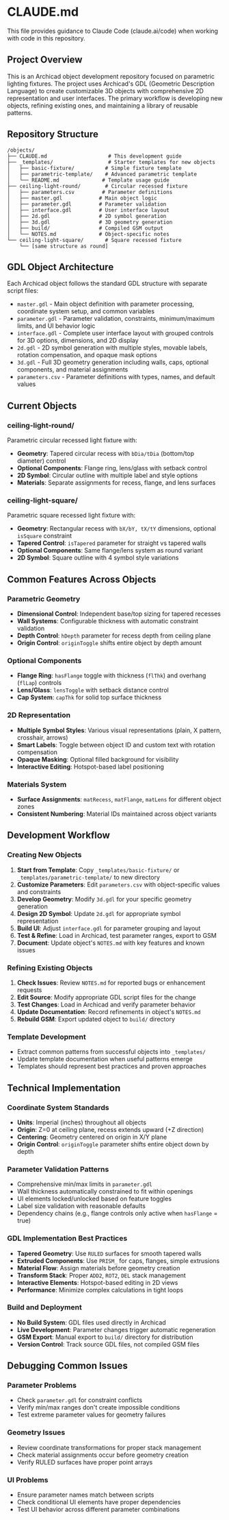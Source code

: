 # CLAUDE.md

This file provides guidance to Claude Code (claude.ai/code) when working with code in this repository.

## Project Overview

This is an Archicad object development repository focused on parametric lighting fixtures. The project uses Archicad's GDL (Geometric Description Language) to create customizable 3D objects with comprehensive 2D representation and user interfaces. The primary workflow is developing new objects, refining existing ones, and maintaining a library of reusable patterns.

## Repository Structure

```
/objects/
├── CLAUDE.md                    # This development guide
├── _templates/                  # Starter templates for new objects
│   ├── basic-fixture/          # Simple fixture template
│   ├── parametric-template/    # Advanced parametric template  
│   └── README.md              # Template usage guide
├── ceiling-light-round/        # Circular recessed fixture
│   ├── parameters.csv         # Parameter definitions
│   ├── master.gdl            # Main object logic
│   ├── parameter.gdl         # Parameter validation
│   ├── interface.gdl         # User interface layout
│   ├── 2d.gdl                # 2D symbol generation
│   ├── 3d.gdl                # 3D geometry generation
│   ├── build/                # Compiled GSM output
│   └── NOTES.md              # Object-specific notes
└── ceiling-light-square/       # Square recessed fixture
    └── [same structure as round]
```

## GDL Object Architecture

Each Archicad object follows the standard GDL structure with separate script files:

- `master.gdl` - Main object definition with parameter processing, coordinate system setup, and common variables
- `parameter.gdl` - Parameter validation, constraints, minimum/maximum limits, and UI behavior logic
- `interface.gdl` - Complete user interface layout with grouped controls for 3D options, dimensions, and 2D display
- `2d.gdl` - 2D symbol generation with multiple styles, movable labels, rotation compensation, and opaque mask options
- `3d.gdl` - Full 3D geometry generation including walls, caps, optional components, and material assignments
- `parameters.csv` - Parameter definitions with types, names, and default values

## Current Objects

### ceiling-light-round/
Parametric circular recessed light fixture with:
- **Geometry**: Tapered circular recess with `bDia/tDia` (bottom/top diameter) control
- **Optional Components**: Flange ring, lens/glass with setback control
- **2D Symbol**: Circular outline with multiple label and style options
- **Materials**: Separate assignments for recess, flange, and lens surfaces

### ceiling-light-square/  
Parametric square recessed light fixture with:
- **Geometry**: Rectangular recess with `bX/bY, tX/tY` dimensions, optional `isSquare` constraint
- **Tapered Control**: `isTapered` parameter for straight vs tapered walls
- **Optional Components**: Same flange/lens system as round variant
- **2D Symbol**: Square outline with 4 symbol style variations

## Common Features Across Objects

### Parametric Geometry
- **Dimensional Control**: Independent base/top sizing for tapered recesses
- **Wall Systems**: Configurable thickness with automatic constraint validation
- **Depth Control**: `hDepth` parameter for recess depth from ceiling plane
- **Origin Control**: `originToggle` shifts entire object by depth amount

### Optional Components
- **Flange Ring**: `hasFlange` toggle with thickness (`flThk`) and overhang (`flLap`) controls
- **Lens/Glass**: `lensToggle` with setback distance control  
- **Cap System**: `capThk` for solid top surface thickness

### 2D Representation
- **Multiple Symbol Styles**: Various visual representations (plain, X pattern, crosshair, arrows)
- **Smart Labels**: Toggle between object ID and custom text with rotation compensation
- **Opaque Masking**: Optional filled background for visibility
- **Interactive Editing**: Hotspot-based label positioning

### Materials System
- **Surface Assignments**: `matRecess`, `matFlange`, `matLens` for different object zones
- **Consistent Numbering**: Material IDs maintained across object variants

## Development Workflow

### Creating New Objects
1. **Start from Template**: Copy `_templates/basic-fixture/` or `_templates/parametric-template/` to new directory
2. **Customize Parameters**: Edit `parameters.csv` with object-specific values and constraints
3. **Develop Geometry**: Modify `3d.gdl` for your specific geometry generation
4. **Design 2D Symbol**: Update `2d.gdl` for appropriate symbol representation
5. **Build UI**: Adjust `interface.gdl` for parameter grouping and layout
6. **Test & Refine**: Load in Archicad, test parameter ranges, export to GSM
7. **Document**: Update object's `NOTES.md` with key features and known issues

### Refining Existing Objects
1. **Check Issues**: Review `NOTES.md` for reported bugs or enhancement requests
2. **Edit Source**: Modify appropriate GDL script files for the change
3. **Test Changes**: Load in Archicad and verify parameter behavior
4. **Update Documentation**: Record refinements in object's `NOTES.md`
5. **Rebuild GSM**: Export updated object to `build/` directory

### Template Development
- Extract common patterns from successful objects into `_templates/`
- Update template documentation when useful patterns emerge
- Templates should represent best practices and proven approaches

## Technical Implementation

### Coordinate System Standards
- **Units**: Imperial (inches) throughout all objects
- **Origin**: Z=0 at ceiling plane, recess extends upward (+Z direction)
- **Centering**: Geometry centered on origin in X/Y plane
- **Origin Control**: `originToggle` parameter shifts entire object down by depth

### Parameter Validation Patterns
- Comprehensive min/max limits in `parameter.gdl`
- Wall thickness automatically constrained to fit within openings
- UI elements locked/unlocked based on feature toggles
- Label size validation with reasonable defaults
- Dependency chains (e.g., flange controls only active when `hasFlange` = true)

### GDL Implementation Best Practices
- **Tapered Geometry**: Use `RULED` surfaces for smooth tapered walls
- **Extruded Components**: Use `PRISM_` for caps, flanges, simple extrusions
- **Material Flow**: Assign materials before geometry creation
- **Transform Stack**: Proper `ADD2`, `ROT2`, `DEL` stack management
- **Interactive Elements**: Hotspot-based editing in 2D views
- **Performance**: Minimize complex calculations in tight loops

### Build and Deployment
- **No Build System**: GDL files used directly in Archicad
- **Live Development**: Parameter changes trigger automatic regeneration
- **GSM Export**: Manual export to `build/` directory for distribution
- **Version Control**: Track source GDL files, not compiled GSM files

## Debugging Common Issues

### Parameter Problems
- Check `parameter.gdl` for constraint conflicts
- Verify min/max ranges don't create impossible conditions
- Test extreme parameter values for geometry failures

### Geometry Issues
- Review coordinate transformations for proper stack management
- Check material assignments occur before geometry creation
- Verify RULED surfaces have proper point arrays

### UI Problems
- Ensure parameter names match between scripts
- Check conditional UI elements have proper dependencies
- Test UI behavior across different parameter combinations